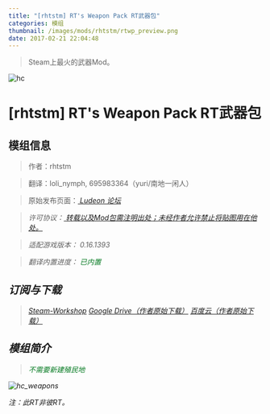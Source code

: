 ```yaml
---
title: "[rhtstm] RT's Weapon Pack RT武器包"
categories: 模组
thumbnail: /images/mods/rhtstm/rtwp_preview.png
date: 2017-02-21 22:04:48
---
```


> Steam上最火的武器Mod。

<!--more-->

![hc](/images/mods/rhtstm/rtwp_preview.png)

# [rhtstm] RT's Weapon Pack RT武器包

## 模组信息

> 作者：rhtstm

> 翻译：loli_nymph, 695983364（yuri/南地一闲人）

> 原始发布页面：<a href="https://ludeon.com/forums/index.php?topic=25272.0"><i class="fa fa-link" aria-hidden="true" /> Ludeon 论坛</a>

> 许可协议：<a href="" ><i class="fa fa-balance-scale" aria-hidden="true" /> 转载以及Mod包需注明出处；未经作者允许禁止将贴图用在他处。</a>

> 适配游戏版本：<i class="fa fa-tag" aria-hidden="true"> 0.16.1393</i>

> 翻译内置进度：<i class="fa fa-check-circle" aria-hidden="true" title="翻译已内置于原作者的模组中，可直接从Steam工坊订阅" style="color:#097c25"> 已内置</i>

## 订阅与下载

> <a href="http://steamcommunity.com/sharedfiles/filedetails/?id=730899625"><i class="fa fa-steam-square" aria-hidden="true" /> Steam-Workshop</a>
> <a href="https://drive.google.com/drive/folders/0B04zPa0iTuVkLVY5elRZMGFmUjg?usp=sharing"><i class="fa fa-google" aria-hidden="true" /> Google Drive（作者原始下载）</a>
> <a href="http://pan.baidu.com/s/1i5Pu2s1"><i class="fa fa-paw" aria-hidden="true" /> 百度云（作者原始下载）</a>

## 模组简介

> <i class="fa fa-check-circle" aria-hidden="true" style="color:#097c25"> 不需要新建殖民地</i>

![hc_weapons](/images/mods/rhtstm/rts_weapons.png)

注：此RT非彼RT。